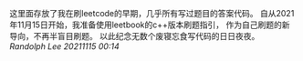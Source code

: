这里面存放了我在刷leetcode的早期，几乎所有写过题目的答案代码。
自从2021年11月15日开始，我准备使用leetbook的c++版本刷题指引，
作为自己刷题的新导向，不再半盲目刷题。
以此纪念无数个废寝忘食写代码的日日夜夜。
*Randolph Lee  20211115 00:14*
